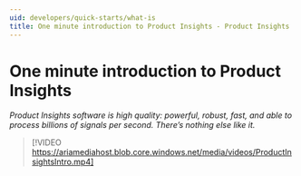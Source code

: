 ```yaml
---
uid: developers/quick-starts/what-is
title: One minute introduction to Product Insights - Product Insights
---
```


# One minute introduction to Product Insights 

_Product Insights software is high quality: powerful, robust, fast, and able to process billions of signals per second. There’s nothing else like it._

> [!VIDEO https://ariamediahost.blob.core.windows.net/media/videos/ProductInsightsIntro.mp4]



